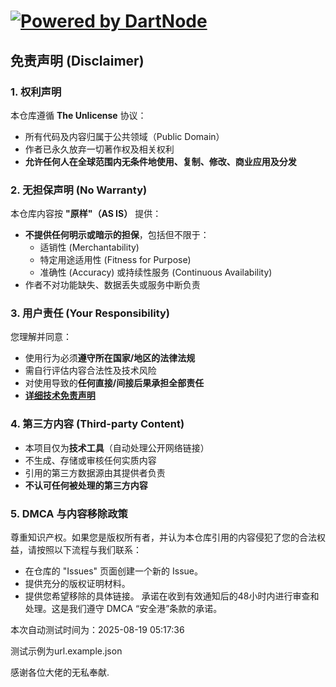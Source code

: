 # [![Powered by DartNode](https://dartnode.com/branding/DN-Open-Source-sm.png)](https://dartnode.com "Powered by DartNode - Free VPS for Open Source") 

## 免责声明 (Disclaimer)

### 1. 权利声明
本仓库遵循 **The Unlicense** 协议：
- 所有代码及内容归属于公共领域（Public Domain）
- 作者已永久放弃一切著作权及相关权利
- **允许任何人在全球范围内无条件地使用、复制、修改、商业应用及分发**

### 2. 无担保声明 (No Warranty)
本仓库内容按 **"原样"（AS IS）** 提供：
- **不提供任何明示或暗示的担保**，包括但不限于：
  - 适销性 (Merchantability)
  - 特定用途适用性 (Fitness for Purpose)
  - 准确性 (Accuracy) 或持续性服务 (Continuous Availability)
- 作者不对功能缺失、数据丢失或服务中断负责

### 3. 用户责任 (Your Responsibility)
您理解并同意：
- 使用行为必须**遵守所在国家/地区的法律法规**
- 需自行评估内容合法性及技术风险
- 对使用导致的**任何直接/间接后果承担全部责任**
-  **[详细技术免责声明](./TECHNICAL_DISCLAIMER.md)**

### 4. 第三方内容 (Third-party Content)
- 本项目仅为**技术工具**（自动处理公开网络链接）
- 不生成、存储或审核任何实质内容
- 引用的第三方数据源由其提供者负责
- **不认可任何被处理的第三方内容**

### 5. DMCA 与内容移除政策
尊重知识产权。如果您是版权所有者，并认为本仓库引用的内容侵犯了您的合法权益，请按照以下流程与我们联系：
- 在仓库的 "Issues" 页面创建一个新的 Issue。
- 提供充分的版权证明材料。
- 提供您希望移除的具体链接。
承诺在收到有效通知后的48小时内进行审查和处理。这是我们遵守 DMCA “安全港”条款的承诺。

本次自动测试时间为：2025-08-19 05:17:36

测试示例为url.example.json

感谢各位大佬的无私奉献.

